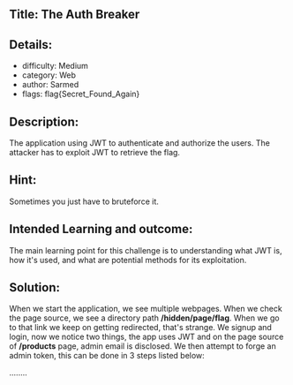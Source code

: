 ﻿## Title: The Auth Breaker
## Details:
* difficulty: Medium
* category: Web 
* author: Sarmed
* flags: flag{Secret_Found_Again}

## Description:
The application using JWT to authenticate and authorize the users. The attacker has to exploit JWT to retrieve the flag.

## Hint:
Sometimes you just have to bruteforce it.

## Intended Learning and outcome:
The main learning point for this challenge is to understanding what JWT is, how it's used, and what are potential methods for its exploitation.

## Solution: 
When we start the application, we see multiple webpages. When we check the page source, we see a directory path **/hidden/page/flag**. When we go to that link we keep on getting redirected, that's strange. We signup and login, now we notice two things, the app uses JWT and on the page source of **/products** page, admin email is disclosed. We then attempt to forge an admin token, this can be done in 3 steps listed below: 

........
